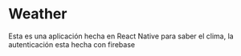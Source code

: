 # Weather
Esta es una aplicación hecha en React Native para saber el clima, la autenticación esta hecha con firebase
